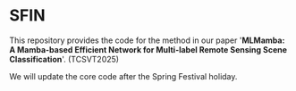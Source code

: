 # SFIN

This repository provides the code for the method in our paper '**MLMamba: A Mamba-based Efficient Network for Multi-label Remote Sensing Scene Classification**'. (TCSVT2025)

We will update the core code after the Spring Festival holiday.
